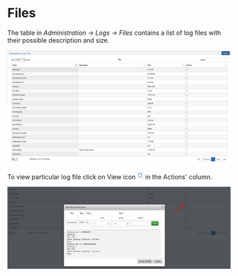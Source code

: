 Files
=====

The table in *Administration → Logs → Files* contains a list of log files with their possible description and size.

![Files](files.png)

To view particular log file click on View icon <icon class="image-icon">![ViewIcon1](view_icon1.png)</icon> in the Actions' column. 

![View log file](view_log_file.png)
